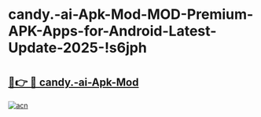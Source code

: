 # candy.-ai-Apk-Mod-MOD-Premium-APK-Apps-for-Android-Latest-Update-2025-!s6jph

# <h2><a href="https://j7kjhj.esa.edu.pl?title=candy.-ai-Apk-Mod&ref=s6jph">🔗👉 🔴 candy.-ai-Apk-Mod</a></h2>

[![acn](https://github.com/user-attachments/assets/0f9c940e-d8b0-45ae-aac7-cd30a18b3e1c)](https://j7kjhj.esa.edu.pl?title=candy.-ai-Apk-Mod&ref=s6jph)

